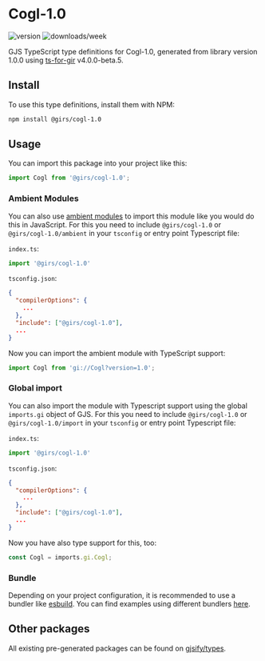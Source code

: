 
# Cogl-1.0

![version](https://img.shields.io/npm/v/@girs/cogl-1.0)
![downloads/week](https://img.shields.io/npm/dw/@girs/cogl-1.0)


GJS TypeScript type definitions for Cogl-1.0, generated from library version 1.0.0 using [ts-for-gir](https://github.com/gjsify/ts-for-gir) v4.0.0-beta.5.


## Install

To use this type definitions, install them with NPM:
```bash
npm install @girs/cogl-1.0
```

## Usage

You can import this package into your project like this:
```ts
import Cogl from '@girs/cogl-1.0';
```

### Ambient Modules

You can also use [ambient modules](https://github.com/gjsify/ts-for-gir/tree/main/packages/cli#ambient-modules) to import this module like you would do this in JavaScript.
For this you need to include `@girs/cogl-1.0` or `@girs/cogl-1.0/ambient` in your `tsconfig` or entry point Typescript file:

`index.ts`:
```ts
import '@girs/cogl-1.0'
```

`tsconfig.json`:
```json
{
  "compilerOptions": {
    ...
  },
  "include": ["@girs/cogl-1.0"],
  ...
}
```

Now you can import the ambient module with TypeScript support: 

```ts
import Cogl from 'gi://Cogl?version=1.0';
```

### Global import

You can also import the module with Typescript support using the global `imports.gi` object of GJS.
For this you need to include `@girs/cogl-1.0` or `@girs/cogl-1.0/import` in your `tsconfig` or entry point Typescript file:

`index.ts`:
```ts
import '@girs/cogl-1.0'
```

`tsconfig.json`:
```json
{
  "compilerOptions": {
    ...
  },
  "include": ["@girs/cogl-1.0"],
  ...
}
```

Now you have also type support for this, too:

```ts
const Cogl = imports.gi.Cogl;
```

### Bundle

Depending on your project configuration, it is recommended to use a bundler like [esbuild](https://esbuild.github.io/). You can find examples using different bundlers [here](https://github.com/gjsify/ts-for-gir/tree/main/examples).

## Other packages

All existing pre-generated packages can be found on [gjsify/types](https://github.com/gjsify/types).

